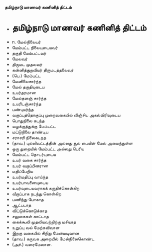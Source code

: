 **தமிழ்நாடு மாணவர் கணினித் திட்டம்**
- # தமிழ்நாடு மாணவர் கணினித் திட்டம்
- n. மேல்நிலையர்
- மேம்பட்ட நிலையுடையவர்
- தகுதி மேம்பட்டவர்
- மேலவர்
- திருமட முதலவர்
-  கன்னித்துறவியர் திருமடத்தலைவர்
- (பெ.)  மேம்பட்ட
- மேனிலைசார்ந்த
- மேல் தகுதியுடைய
- உயர்தரமான
- மேல்தளஞ் சார்ந்த
- உயரிடஞ்சார்ந்த
- பண்புயர்ந்த
-  வகுப்புத்தொகுப்பு முறைவகையில்  விஞ்சிய அகல்விரிவுடைய
- பொதுநிலை கடந்த
- வழக்குத்துக்கு மேம்பட்ட
- மட்டுநிலை தாண்டிய
- சராசரி  நிலைகடநத
- (தாவ.)  புல்லிவட்டத்தின் அல்லது சூல் பையின் மேல் அமைந்துள்ள
- ஒரு துறையில் மேம்பட்ட அல்லது  பெரிய
- மேம்பட்ட தொடர்புடைய
- உயர் வகை சார்ந்த
-   உயர் வகுப்பினரான
- மதிப்பேறிய
- உயர்மதிப்பு வாய்ந்த
- உயர்பாவனையுடைய
- உயர்வுடையவராகக்   கருதிக்கொள்கிற
- வீறாப்பாக நடந்து கொள்கிற
- பணிந்து போகாத
-  ஆட்படாத
-  விட்டுக்கொடுக்காத
- சலுகைகள் காட்டாத
- கைக்கூலி முதலியவற்றிற்கு மசியாத
-  உறுப்பு வல் மேற்கவிவான
- இறகு வகையில் சிறிது மேன்மடிவான
- (தாவ.) கருவக அறையில் மேல்நிலைகொண்ட
- (அச்.) வரைமேலான.

